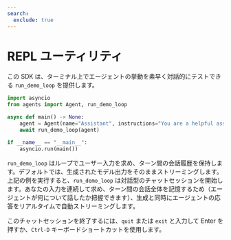 ```yaml
---
search:
  exclude: true
---
```

# REPL ユーティリティ

この SDK は、ターミナル上でエージェントの挙動を素早く対話的にテストできる `run_demo_loop` を提供します。


```python
import asyncio
from agents import Agent, run_demo_loop

async def main() -> None:
    agent = Agent(name="Assistant", instructions="You are a helpful assistant.")
    await run_demo_loop(agent)

if __name__ == "__main__":
    asyncio.run(main())
```

`run_demo_loop` はループでユーザー入力を求め、ターン間の会話履歴を保持します。デフォルトでは、生成されたモデル出力をそのままストリーミングします。上記の例を実行すると、`run_demo_loop` は対話型のチャットセッションを開始します。あなたの入力を連続して求め、ターン間の会話全体を記憶するため（エージェントが何について話したか把握できます）、生成と同時にエージェントの応答をリアルタイムで自動ストリーミングします。

このチャットセッションを終了するには、`quit` または `exit` と入力して Enter を押すか、`Ctrl-D` キーボードショートカットを使用します。